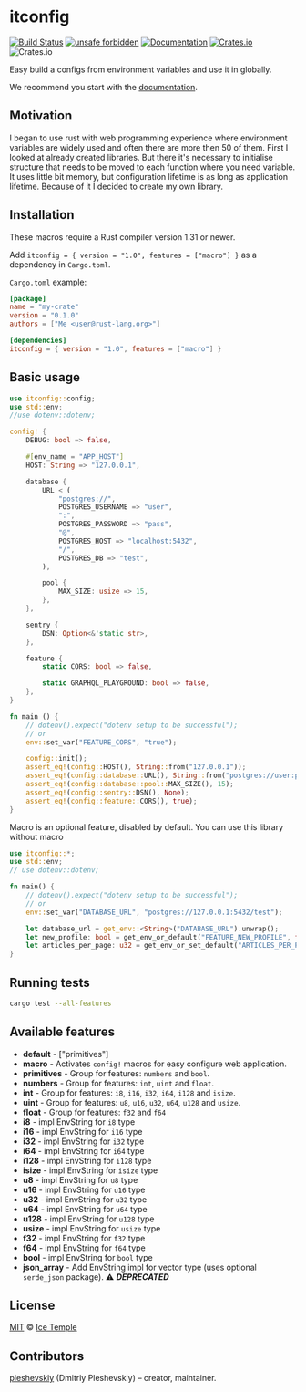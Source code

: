 # itconfig

[![Build Status](https://travis-ci.org/icetemple/itconfig-rs.svg?branch=main)](https://travis-ci.org/icetemple/itconfig-rs)
[![unsafe forbidden](https://img.shields.io/badge/unsafe-forbidden-success.svg)](https://github.com/rust-secure-code/safety-dance/)
[![Documentation](https://docs.rs/itconfig/badge.svg)](https://docs.rs/itconfig)
[![Crates.io](https://img.shields.io/crates/v/itconfig)](https://crates.io/crates/itconfig)
![Crates.io](https://img.shields.io/crates/l/itconfig)

Easy build a configs from environment variables and use it in globally.

We recommend you start with the [documentation].

## Motivation

I began to use rust with web programming experience where environment variables
are widely used and often there are more then 50 of them. First I looked at
already created libraries. But there it's necessary to initialise structure that
needs to be moved to each function where you need variable. It uses little bit
memory, but configuration lifetime is as long as application lifetime. Because
of it I decided to create my own library.

## Installation

These macros require a Rust compiler version 1.31 or newer.

Add `itconfig = { version = "1.0", features = ["macro"] }` as a dependency in
`Cargo.toml`.

`Cargo.toml` example:

```toml
[package]
name = "my-crate"
version = "0.1.0"
authors = ["Me <user@rust-lang.org>"]

[dependencies]
itconfig = { version = "1.0", features = ["macro"] }
```

## Basic usage

```rust
use itconfig::config;
use std::env;
//use dotenv::dotenv;

config! {
    DEBUG: bool => false,

    #[env_name = "APP_HOST"]
    HOST: String => "127.0.0.1",

    database {
        URL < (
            "postgres://",
            POSTGRES_USERNAME => "user",
            ":",
            POSTGRES_PASSWORD => "pass",
            "@",
            POSTGRES_HOST => "localhost:5432",
            "/",
            POSTGRES_DB => "test",
        ),

        pool {
            MAX_SIZE: usize => 15,
        },
    },

    sentry {
        DSN: Option<&'static str>,
    },

    feature {
        static CORS: bool => false,

        static GRAPHQL_PLAYGROUND: bool => false,
    },
}

fn main () {
    // dotenv().expect("dotenv setup to be successful");
    // or
    env::set_var("FEATURE_CORS", "true");

    config::init();
    assert_eq!(config::HOST(), String::from("127.0.0.1"));
    assert_eq!(config::database::URL(), String::from("postgres://user:pass@localhost:5432/test"));
    assert_eq!(config::database::pool::MAX_SIZE(), 15);
    assert_eq!(config::sentry::DSN(), None);
    assert_eq!(config::feature::CORS(), true);
}
```

Macro is an optional feature, disabled by default. You can use this library
without macro

```rust
use itconfig::*;
use std::env;
// use dotenv::dotenv;

fn main() {
    // dotenv().expect("dotenv setup to be successful");
    // or
    env::set_var("DATABASE_URL", "postgres://127.0.0.1:5432/test");

    let database_url = get_env::<String>("DATABASE_URL").unwrap();
    let new_profile: bool = get_env_or_default("FEATURE_NEW_PROFILE", false);
    let articles_per_page: u32 = get_env_or_set_default("ARTICLES_PER_PAGE", 10);
}
```

## Running tests

```bash
cargo test --all-features
```

## Available features

- **default** - ["primitives"]
- **macro** - Activates `config!` macros for easy configure web application.
- **primitives** - Group for features: `numbers` and `bool`.
- **numbers** - Group for features: `int`, `uint` and `float`.
- **int** - Group for features: `i8`, `i16`, `i32`, `i64`, `i128` and `isize`.
- **uint** - Group for features: `u8`, `u16`, `u32`, `u64`, `u128` and `usize`.
- **float** - Group for features: `f32` and `f64`
- **i8** - impl EnvString for `i8` type
- **i16** - impl EnvString for `i16` type
- **i32** - impl EnvString for `i32` type
- **i64** - impl EnvString for `i64` type
- **i128** - impl EnvString for `i128` type
- **isize** - impl EnvString for `isize` type
- **u8** - impl EnvString for `u8` type
- **u16** - impl EnvString for `u16` type
- **u32** - impl EnvString for `u32` type
- **u64** - impl EnvString for `u64` type
- **u128** - impl EnvString for `u128` type
- **usize** - impl EnvString for `usize` type
- **f32** - impl EnvString for `f32` type
- **f64** - impl EnvString for `f64` type
- **bool** - impl EnvString for `bool` type
- **json_array** - Add EnvString impl for vector type (uses optional
  `serde_json` package). ⚠ **_DEPRECATED_**

## License

[MIT] © [Ice Temple](https://github.com/icetemple)

## Contributors

[pleshevskiy](https://github.com/pleshevskiy) (Dmitriy Pleshevskiy) – creator,
maintainer.

[documentation]: https://docs.rs/itconfig
[MIT]: https://github.com/icetemple/itconfig-rs/blob/master/LICENSE
